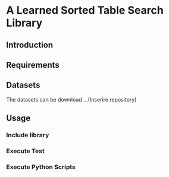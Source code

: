 # A Learned Sorted Table Search Library

## Introduction

## Requirements

## Datasets

The datasets can be download ...(Inserire repository)

## Usage

### Include library

### Execute Test

### Execute Python Scripts
